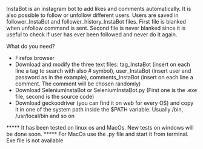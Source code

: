 InstaBot is an instagram bot to add likes and comments automatically. It is also possible to follow or unfollow different users.
Users are saved in follower_InstaBot and follower_history_InstaBot files.
First file is blanked when unfollow command is sent.
Second file is never blanked since it is useful to check if user has ever been followed and never do it again.

What do you need?
- Firefox browser
- Download and modify the three text files: tag_InstaBot (insert on each line a tag to search with also # symbol), user_InstaBot (insert user and password as in the example), comments_InstaBot (insert on each line a comment. The comment will be chosen randomly)
- Download SeleniumInstaBot or SeleniumInstaBot.py
  (First one is the .exe file, second is the source code)
- Download geckoodriver (you can find it on web for every OS) and copy it in one of the system path inside the $PATH variable. Usually /bin, /usr/local/bin and so on


***** It has been tested on linux os and MacOs. New tests on windows will be done soon.
***** For MacOs use the .py file and start it from terminal. Exe file is not available 
